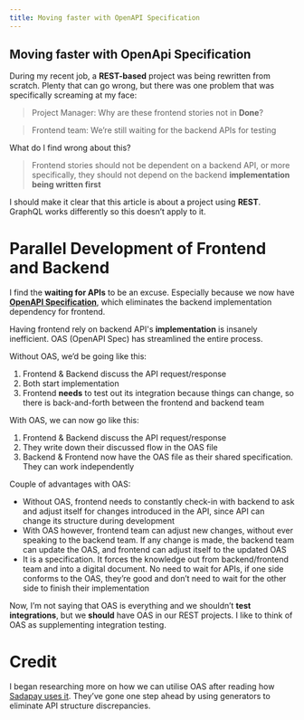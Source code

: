 ```yaml
---
title: Moving faster with OpenAPI Specification
---
```


## Moving faster with OpenApi Specification

During my recent job, a **REST-based** project was being rewritten from scratch. Plenty that can go wrong, but there was one problem that was specifically screaming at my face:

> Project Manager: Why are these frontend stories not in **Done**?

> Frontend team: We’re still waiting for the backend APIs for testing

What do I find wrong about this?

> Frontend stories should not be dependent on a backend API, or more specifically, they should not depend on the backend **implementation being written first**
> 

I should make it clear that this article is about a project using **REST**. GraphQL works differently so this doesn’t apply to it.

# Parallel Development of Frontend and Backend

I find the **waiting for APIs** to be an excuse. Especially because we now have [**OpenAPI Specification**](https://swagger.io/resources/open-api/), which eliminates the backend implementation dependency for frontend.

Having frontend rely on backend API's **implementation** is insanely inefficient. OAS (OpenAPI Spec) has streamlined the entire process.

Without OAS, we’d be going like this:

1. Frontend & Backend discuss the API request/response
2. Both start implementation
3. Frontend **needs** to test out its integration because things can change, so there is back-and-forth between the frontend and backend team

With OAS, we can now go like this:

1. Frontend & Backend discuss the API request/response
2. They write down their discussed flow in the OAS file
3. Backend & Frontend now have the OAS file as their shared specification. They can work independently

Couple of advantages with OAS:

- Without OAS, frontend needs to constantly check-in with backend to ask and adjust itself for changes introduced in the API, since API can change its structure during development
- With OAS however, frontend team can adjust new changes, without ever speaking to the backend team. If any change is made, the backend team can update the OAS, and frontend can adjust itself to the updated OAS
- It is a specification. It forces the knowledge out from backend/frontend team and into a digital document. No need to wait for APIs, if one side conforms to the OAS, they’re good and don’t need to wait for the other side to finish their implementation

Now, I’m not saying that OAS is everything and we shouldn’t **test integrations**, but we **should** have OAS in our REST projects. I like to think of OAS as supplementing integration testing.

# Credit

I began researching more on how we can utilise OAS after reading how [Sadapay uses it](https://sadapay.pk/minimising-testing-at-sadapay/). They’ve gone one step ahead by using generators to eliminate API structure discrepancies.